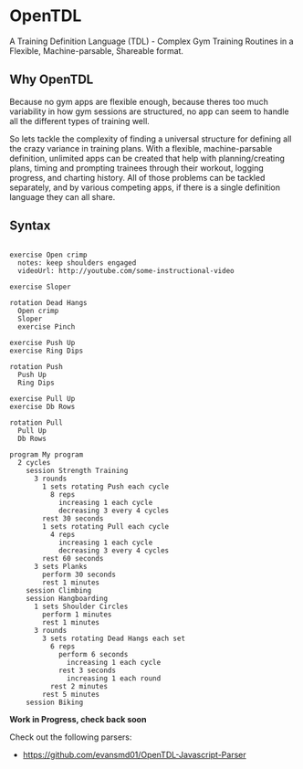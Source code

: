 # OpenTDL
A Training Definition Language (TDL) - Complex Gym Training Routines in a Flexible, Machine-parsable, Shareable format.

## Why OpenTDL

Because no gym apps are flexible enough, because theres too much variability in how gym sessions are structured, no app can seem to handle all the different types of training well.

So lets tackle the complexity of finding a universal structure for defining all the crazy variance in training plans. With a flexible, machine-parsable definition, unlimited apps can be created that help with planning/creating plans, timing and prompting trainees through their workout, logging progress, and charting history. All of those problems can be tackled separately, and by various competing apps, if there is a single definition language they can all share.

## Syntax

```

exercise Open crimp
  notes: keep shoulders engaged
  videoUrl: http://youtube.com/some-instructional-video

exercise Sloper

rotation Dead Hangs
  Open crimp
  Sloper
  exercise Pinch

exercise Push Up
exercise Ring Dips

rotation Push
  Push Up
  Ring Dips

exercise Pull Up
exercise Db Rows

rotation Pull
  Pull Up
  Db Rows

program My program
  2 cycles
    session Strength Training
      3 rounds
        1 sets rotating Push each cycle
          8 reps
            increasing 1 each cycle
            decreasing 3 every 4 cycles
        rest 30 seconds
        1 sets rotating Pull each cycle
          4 reps
            increasing 1 each cycle
            decreasing 3 every 4 cycles
        rest 60 seconds
      3 sets Planks
        perform 30 seconds
        rest 1 minutes
    session Climbing
    session Hangboarding
      1 sets Shoulder Circles
        perform 1 minutes
        rest 1 minutes
      3 rounds
        3 sets rotating Dead Hangs each set
          6 reps
            perform 6 seconds
              increasing 1 each cycle
            rest 3 seconds
              increasing 1 each round
          rest 2 minutes
        rest 5 minutes
    session Biking
```


**Work in Progress, check back soon**

Check out the following parsers:
- https://github.com/evansmd01/OpenTDL-Javascript-Parser
